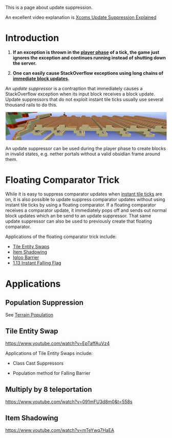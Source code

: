 This is a page about update suppression.

An excellent video explanation is [Xcoms Update Suppression Explained](https://www.youtube.com/watch?v=IJhZpK-8p54)

# Introduction

1. **If an exception is thrown in the [player phase](tick-phases.md) of a tick, the game just ignores the exception and continues running instead of shutting down the server.**

2. **One can easily cause StackOverflow exceptions using long chains of [immediate block updates](tick-phases.md#immediate-updates).**

An *update suppressor* is a contraption that immediately causes a StackOverflow exception when its input block receives a block update.
Update suppressors that do not exploit instant tile ticks usually use several thousand rails to do this.

![Picture of Update Suppressor](/images/UpdateSuppressor.PNG)

An update suppressor can be used during the player phase to create blocks in invalid states, e.g. nether portals without a valid obsidian frame around them.

# Floating Comparator Trick

While it is easy to suppress comparator updates when [instant tile ticks](global-flags.md#instant-tile-ticks) are on, it is also possible to update suppress comparator updates without using instant tile ticks by using a floating comparator. If a floating comparator receives a comparator update, it immediately pops off and sends out normal block updates which an be send to an update suppressor.
That same update suppressor can also be used to previously create that floating comparator.

Applications of the floating comparator trick include:

- [Tile Entity Swaps](#tile-entity-swap)
- [Item Shadowing](#item-shadowing)
- [Igloo Barrier](chunk/population.md#igloo-barrier-block)
- [1.13 Instant Falling Flag](https://www.youtube.com/watch?v=CfMSatbWyfo)

# Applications

## Population Suppression
See [Terrain Population](chunk/population.md)

## Tile Entity Swap
https://www.youtube.com/watch?v=EpTaffAuVz4

Applications of Tile Entity Swaps include:

- Class Cast Suppressors

- Population method for Falling Barrier

## Multiply by 8 teleportation
https://www.youtube.com/watch?v=091mFU3d8m0&t=558s

## Item Shadowing
https://www.youtube.com/watch?v=mTeYwq7HaEA

